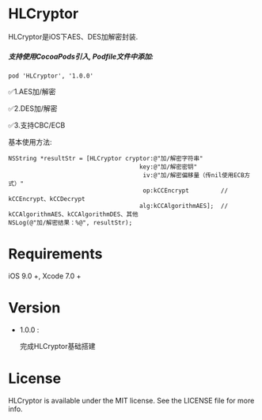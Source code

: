 # HLCryptor
HLCryptor是iOS下AES、DES加解密封装.<p>

##### 支持使用CocoaPods引入, Podfile文件中添加:

```objc
pod 'HLCryptor', '1.0.0'
```
✅1.AES加/解密 <p>
✅2.DES加/解密 <p>
✅3.支持CBC/ECB <p>

基本使用方法:<p>

```
NSString *resultStr = [HLCryptor cryptor:@"加/解密字符串"
                                     key:@"加/解密密钥"
                                      iv:@"加/解密偏移量（传nil使用ECB方式）"
                                      op:kCCEncrypt         // kCCEncrypt、kCCDecrypt
                                     alg:kCCAlgorithmAES];  // kCCAlgorithmAES、kCCAlgorithmDES、其他
NSLog(@"加/解密结果：%@", resultStr);
```

# Requirements

iOS 9.0 +, Xcode 7.0 +

# Version

* 1.0.0 :

  完成HLCryptor基础搭建

# License
HLCryptor is available under the MIT license. See the LICENSE file for more info.

